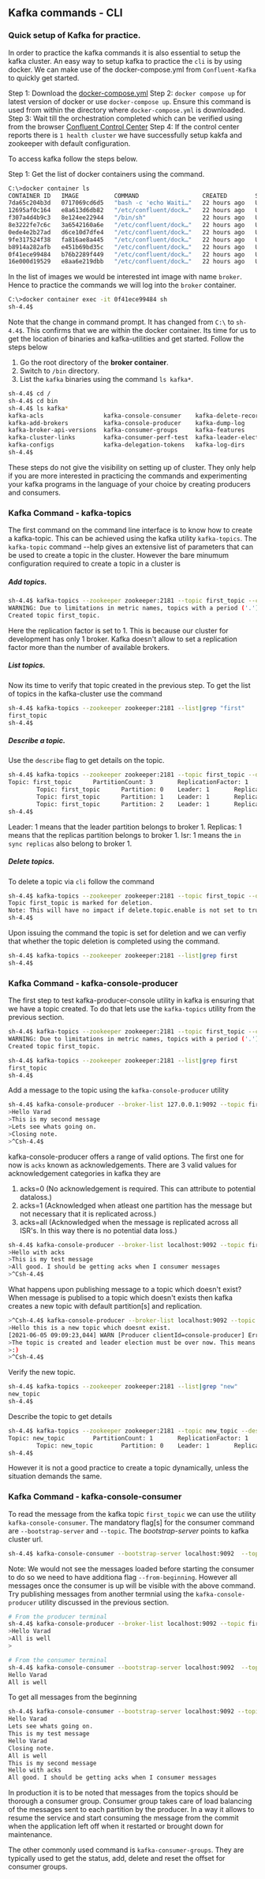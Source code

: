 ## Kafka commands - CLI

### Quick setup of Kafka for practice.

In order to practice the kafka commands it is also essential to setup the kafka cluster. An easy way to setup kafka to practice the `cli` is by using docker. We can make use of the docker-compose.yml from  `Confluent-Kafka` to quickly get started.

Step 1: Download the [docker-compose.yml](https://github.com/confluentinc/cp-all-in-one/blob/6.1.1-post/cp-all-in-one/docker-compose.yml)
Step 2: `docker compose up` for latest version of docker or use `docker-compose up`. Ensure this command is used from within the directory where `docker-compose.yml` is downloaded.
Step 3: Wait till the orchestration completed which can be verified using from the browser [Confluent Control Center](http://localhost:9021)
Step 4: If the control center reports there is `1 health cluster` we have successfully setup kakfa and zookeeper with default configuration.

To access kafka follow the steps below.

Step 1: Get the list of docker containers using the command.
```bash
C:\>docker container ls
CONTAINER ID   IMAGE          COMMAND                  CREATED        STATUS              PORTS                                                                                  NAMES
7da65c204b3d   0717069cd6d5   "bash -c 'echo Waiti…"   22 hours ago   Up About a minute                                                                                          ksql-datagen
12695af0c164   e8a613d6db82   "/etc/confluent/dock…"   22 hours ago   Up About a minute   0.0.0.0:9021->9021/tcp, :::9021->9021/tcp                                              control-center
f307a4d4b9c3   8e124ee22944   "/bin/sh"                22 hours ago   Up About a minute                                                                                          ksqldb-cli
8e3222fe7c6c   3a6542160a6e   "/etc/confluent/dock…"   22 hours ago   Up About a minute   0.0.0.0:8088->8088/tcp, :::8088->8088/tcp                                              ksqldb-server
0ede4e2b27ad   d6ce10d7dfe4   "/etc/confluent/dock…"   22 hours ago   Up About a minute   0.0.0.0:8082->8082/tcp, :::8082->8082/tcp                                              rest-proxy
9fe317524f38   fa816ae8a445   "/etc/confluent/dock…"   22 hours ago   Up About a minute   0.0.0.0:8083->8083/tcp, :::8083->8083/tcp, 9092/tcp                                    connect
b8914a282afb   e451b69bd35c   "/etc/confluent/dock…"   22 hours ago   Up About a minute   0.0.0.0:8081->8081/tcp, :::8081->8081/tcp                                              schema-registry
0f41ece99484   b76b2289f449   "/etc/confluent/dock…"   22 hours ago   Up About a minute   0.0.0.0:9092->9092/tcp, :::9092->9092/tcp, 0.0.0.0:9101->9101/tcp, :::9101->9101/tcp   broker
16e000d19529   e8aa6e219dbb   "/etc/confluent/dock…"   22 hours ago   Up About a minute   2888/tcp, 0.0.0.0:2181->2181/tcp, :::2181->2181/tcp, 3888/tcp                          zookeeper
```

In the list of images we would be interested int image with name `broker`. Hence to practice the commands we will log into the `broker` container.

```bash
C:\>docker container exec -it 0f41ece99484 sh
sh-4.4$
```

Note that the change in command prompt. It has changed from `C:\` to `sh-4.4$`. This confirms that we are within the docker container. Its time for us to get the location of binaries and  kafka-utilities and get started. Follow the steps below

1. Go the root directory of the **broker container**.
1. Switch to `/bin` directory.
1. List the `kafka` binaries using the command `ls kafka*`.

```bash
sh-4.4$ cd /
sh-4.4$ cd bin
sh-4.4$ ls kafka*
kafka-acls                 kafka-console-consumer    kafka-delete-records   kafka-mirror-maker                kafka-remove-brokers        kafka-rest-stop          kafka-streams-application-reset
kafka-add-brokers          kafka-console-producer    kafka-dump-log         kafka-mirrors                     kafka-replica-status        kafka-rest-stop-service  kafka-topics
kafka-broker-api-versions  kafka-consumer-groups     kafka-features         kafka-preferred-replica-election  kafka-replica-verification  kafka-run-class          kafka-verifiable-consumer
kafka-cluster-links        kafka-consumer-perf-test  kafka-leader-election  kafka-producer-perf-test          kafka-rest-run-class        kafka-server-start       kafka-verifiable-producer
kafka-configs              kafka-delegation-tokens   kafka-log-dirs         kafka-reassign-partitions         kafka-rest-start            kafka-server-stop
sh-4.4$
```

These steps do not give the visibility on setting up of cluster. They only help if you are more interested in practicing the commands and experimenting your kafka programs in the language of your choice by creating producers and consumers.

### Kafka Command - kafka-topics

The first command on the command line interface is to know how to create a kafka-topic. This can be achieved using the kafka utility `kafka-topics`. The `kafka-topic` command --help gives an extensive list of parameters that can be used to create a topic in the cluster. However the bare minumum configuration required to create a topic in a cluster is

##### Add topics.

```bash
sh-4.4$ kafka-topics --zookeeper zookeeper:2181 --topic first_topic --create --partitions 3 --replication-factor 1
WARNING: Due to limitations in metric names, topics with a period ('.') or underscore ('_') could collide. To avoid issues it is best to use either, but not both.
Created topic first_topic.
```

Here the replication factor is set to 1. This is because our cluster for development has only 1 broker. Kafka doesn't allow to set a replication factor more than the number of available brokers.

##### List topics.

Now its time to verify that topic created in the previous step. To get the list of topics in the kafka-cluster use the command

```bash
sh-4.4$ kafka-topics --zookeeper zookeeper:2181 --list|grep "first"
first_topic
sh-4.4$
```

##### Describe a topic.

Use the `describe` flag to get details on the topic.

```bash
sh-4.4$ kafka-topics --zookeeper zookeeper:2181 --topic first_topic --describe
Topic: first_topic      PartitionCount: 3       ReplicationFactor: 1    Configs:
        Topic: first_topic      Partition: 0    Leader: 1       Replicas: 1     Isr: 1  Offline:
        Topic: first_topic      Partition: 1    Leader: 1       Replicas: 1     Isr: 1  Offline:
        Topic: first_topic      Partition: 2    Leader: 1       Replicas: 1     Isr: 1  Offline:
sh-4.4$
```

Leader: 1 means that the leader partition belongs to broker 1.
Replicas: 1 means that the replicas partition belongs to broker 1.
Isr: 1 means the `in sync replicas` also belong to broker 1.

##### Delete topics.

To delete a topic via `cli` follow the command
```bash
sh-4.4$ kafka-topics --zookeeper zookeeper:2181 --topic first_topic --delete
Topic first_topic is marked for deletion.
Note: This will have no impact if delete.topic.enable is not set to true.
sh-4.4$
```

Upon issuing the command the topic is set for deletion and we can verfiy that whether the topic deletion is completed using the command.
```bash
sh-4.4$ kafka-topics --zookeeper zookeeper:2181 --list|grep first
sh-4.4$
```

### Kafka Command - kafka-console-producer

The first step to test kafka-producer-console utility in kafka is ensuring that we have a topic created. To do that lets use the `kafka-topics` utility from the previous section.

```bash
sh-4.4$ kafka-topics --zookeeper zookeeper:2181 --topic first_topic --create --partitions 3 --replication-factor 1
WARNING: Due to limitations in metric names, topics with a period ('.') or underscore ('_') could collide. To avoid issues it is best to use either, but not both.
Created topic first_topic.

sh-4.4$ kafka-topics --zookeeper zookeeper:2181 --list|grep first
first_topic
sh-4.4$
```

Add a message to the topic using the `kafka-console-producer` utility
```bash
sh-4.4$ kafka-console-producer --broker-list 127.0.0.1:9092 --topic first_topic
>Hello Varad
>This is my second message
>Lets see whats going on.
>Closing note.
>^Csh-4.4$
```

kafka-console-producer offers a range of valid options. The first one for now is `acks` known as acknowledgements. There are 3 valid values for acknowledgement categories in kafka they are
1. acks=0 (No acknowledgement is required. This can attribute to potential dataloss.)
1. acks=1 (Acknowledged when atleast one  partition has the message but not necessary that it is replicated across.)
1. acks=all (Acknowledged when the message is replicated across all ISR's. In this way there is no potential data loss.)

```bash
sh-4.4$ kafka-console-producer --broker-list localhost:9092 --topic first_topic --producer-property acks=all
>Hello with acks
>This is my test message
>All good. I should be getting acks when I consumer messages
>^Csh-4.4$
```

What happens upon publishing message to a topic which doesn't exist?
When message is publised to a topic which doesn't exists then kafka creates a new topic with default partition[s] and replication.

```bash
>^Csh-4.4$ kafka-console-producer --broker-list localhost:9092 --topic new_topic --producer-property acks=all
>Hello this is a new topic which doesnt exist.
[2021-06-05 09:09:23,044] WARN [Producer clientId=console-producer] Error while fetching metadata with correlation id 3 : {new_topic=LEADER_NOT_AVAILABLE} (org.apache.kafka.clients.NetworkClient)
>The topic is created and leader election must be over now. This means no more warning.
>:)
>^Csh-4.4$
```

Verify the new topic.
```bash
sh-4.4$ kafka-topics --zookeeper zookeeper:2181 --list|grep "new"
new_topic
sh-4.4$
```

Describe the topic to get details
```bash
sh-4.4$ kafka-topics --zookeeper zookeeper:2181 --topic new_topic --describe
Topic: new_topic        PartitionCount: 1       ReplicationFactor: 1    Configs:
        Topic: new_topic        Partition: 0    Leader: 1       Replicas: 1     Isr: 1  Offline:
sh-4.4$
```

However it is not a good practice to create a topic dynamically, unless the situation demands the same.


### Kafka Command - kafka-console-consumer

To read the message from the kafka topic `first_topic` we can use the utility `kafka-console-consumer`. The mandatory flag[s] for the consumer command are `--bootstrap-server` and `--topic`.
The *bootstrap-server* points to kafka cluster url.

```bash
sh-4.4$ kafka-console-consumer --bootstrap-server localhost:9092  --topic first_topic

```
Note: We would not see the messages loaded before starting the consumer to do so we need to have additiona flag `--from-beginning`. However all messages once the consumer is up will be visible with the above command. Try publishing messages from another termnial using the `kafka-console-producer` utility discussed in the previous section.

```bash
# From the producer terminal
sh-4.4$ kafka-console-producer --broker-list localhost:9092 --topic first_topic
>Hello Varad
>All is well
>
```

```bash
# From the consumer terminal
sh-4.4$ kafka-console-consumer --bootstrap-server localhost:9092  --topic first_topic
Hello Varad
All is well
```

To get all messages from the beginning 
```bash
sh-4.4$ kafka-console-consumer --bootstrap-server localhost:9092 --topic first_topic --from-beginning
Hello Varad
Lets see whats going on.
This is my test message
Hello Varad
Closing note.
All is well
This is my second message
Hello with acks
All good. I should be getting acks when I consumer messages
```

In production it is to be noted that messages from the topics should be thorough a consumer group. Consumer group takes care of load balancing of the messages sent to each partition by the producer. In a way it allows to resume the service and start consuming the message from the commit when the application left off when it restarted or brought down for maintenance.

The other commonly used command is `kafka-consumer-groups`. They are typically used to get the status, add, delete and reset the offset for consumer groups.


